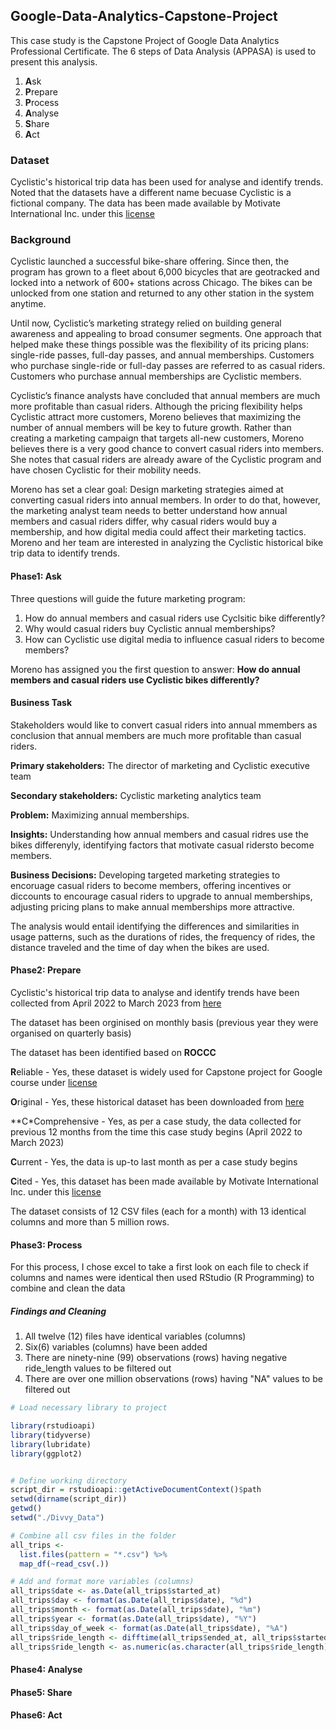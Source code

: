 ## Google-Data-Analytics-Capstone-Project
This case study is the Capstone Project of Google Data Analytics Professional Certificate. The 6 steps of Data Analysis (APPASA) is used to present this analysis.
1. **A**sk
2. **P**repare
3. **P**rocess
4. **A**nalyse
5. **S**hare
6. **A**ct

### Dataset
Cyclistic's historical trip data has been used for analyse and identify trends. Noted that the datasets have a different name becuase Cyclistic is a fictional company.
The data has been made available by Motivate International Inc. under this [license](https://ride.divvybikes.com/data-license-agreement)

### Background
Cyclistic launched a successful bike-share offering. Since then, the program has grown to a fleet about 6,000 bicycles that are geotracked and locked into a network of 600+ stations across Chicago. The bikes can be unlocked from one station and returned to any other station in the system anytime.

Until now, Cyclistic’s marketing strategy relied on building general awareness and appealing to broad consumer segments. One approach that helped make these things possible was the flexibility of its pricing plans: single-ride passes, full-day passes, and annual memberships. Customers who purchase single-ride or full-day passes are referred to as casual riders. Customers who purchase annual memberships are Cyclistic members.

Cyclistic’s finance analysts have concluded that annual members are much more profitable than casual riders. Although the pricing flexibility helps Cyclistic attract more customers, Moreno believes that maximizing the number of annual members will be key to future growth. Rather than creating a marketing campaign that targets all-new customers, Moreno believes there is a very good chance to convert casual riders into members. She notes that casual riders are already aware of the Cyclistic program and have chosen Cyclistic for their mobility needs.

Moreno has set a clear goal: Design marketing strategies aimed at converting casual riders into annual members. In order to do that, however, the marketing analyst team needs to better understand how annual members and casual riders differ, why casual riders would buy a membership, and how digital media could affect their marketing tactics. Moreno and her team are interested in analyzing the Cyclistic historical bike trip data to identify trends.

#### Phase1: Ask
Three questions will guide the future marketing program:
1. How do annual members and casual riders use Cyclsitic bike differently?
2. Why would casual riders buy Cyclistic annual memberships?
3. How can Cyclistic use digital media to influence casual riders to become members?

Moreno has assigned you the first question to answer: **How do annual members and casual riders use Cyclistic bikes differently?**

#### Business Task

Stakeholders would like to convert casual riders into annual mmembers as conclusion that annual members are much more profitable than casual riders.

**Primary stakeholders:** The director of marketing and Cyclistic executive team


**Secondary stakeholders:** Cyclistic marketing analytics team

**Problem:** Maximizing annual memberships.

**Insights:** Understanding how annual members and casual ridres use the bikes differenyly, identifying factors that motivate casual ridersto become members.

**Business Decisions:** Developing targeted marketing strategies to encoruage casual riders to become members, offering incentives or diccounts to encourage casual riders to upgrade to annual memberships, adjusting pricing plans to make annual memberships more attractive.

The analysis would entail identifying the differences and similarities in usage patterns, such as the durations of rides, the frequency of rides, the distance traveled and the time of day when the bikes are used.


#### Phase2: Prepare

Cyclistic's historical trip data to analyse and identify trends have been collected from April 2022 to March 2023 from [here](https://divvy-tripdata.s3.amazonaws.com/index.html)

The dataset has been orginised on monthly basis (previous year they were organised on quarterly basis)

The dataset has been identified based on **ROCCC**

**R**eliable - Yes, these dataset is widely used for Capstone project for Google course under [license](https://ride.divvybikes.com/data-license-agreement)

**O**riginal - Yes, these historical dataset has been downloaded from [here](https://divvy-tripdata.s3.amazonaws.com/index.html)

**C*Comprehensive - Yes, as per a case study, the data collected for previous 12 months from the time this case study begins (April 2022 to March 2023)

**C**urrent - Yes, the data is up-to last month as per a case study begins

**C**ited - Yes, this dataset has been made available by Motivate International Inc. under this [license](https://ride.divvybikes.com/data-license-agreement)

The dataset consists of 12 CSV files (each for a month) with 13 identical columns and more than 5 million rows.

#### Phase3: Process

For this process, I chose excel to take a first look on each file to check if columns and names were identical then used RStudio (R Programming) to combine and clean the data

##### Findings and Cleaning
1. All twelve (12) files have identical variables (columns)
2. Six(6) variables (columns) have been added
3. There are ninety-nine (99) observations (rows) having negative ride_length values to be filtered out
4. There are over one million observations (rows) having "NA" values to be filtered out

```r
# Load necessary library to project

library(rstudioapi)
library(tidyverse)
library(lubridate)
library(ggplot2)


# Define working directory 
script_dir = rstudioapi::getActiveDocumentContext()$path
setwd(dirname(script_dir))
getwd()
setwd("./Divvy_Data")

# Combine all csv files in the folder
all_trips <-
  list.files(pattern = "*.csv") %>% 
  map_df(~read_csv(.))

# Add and format more variables (columns)
all_trips$date <- as.Date(all_trips$started_at)
all_trips$day <- format(as.Date(all_trips$date), "%d")
all_trips$month <- format(as.Date(all_trips$date), "%m")
all_trips$year <- format(as.Date(all_trips$date), "%Y")
all_trips$day_of_week <- format(as.Date(all_trips$date), "%A")
all_trips$ride_length <- difftime(all_trips$ended_at, all_trips$started_at)
all_trips$ride_length <- as.numeric(as.character(all_trips$ride_length))
```
#### Phase4: Analyse

#### Phase5: Share

#### Phase6: Act
